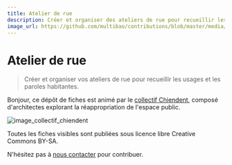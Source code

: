 ```yaml
---
title: Atelier de rue
description: Créer et organiser des ateliers de rue pour recueillir les usages et les paroles habitantes.
image_url: https://github.com/multibao/contributions/blob/master/media/atelier_rue.jpg?raw=true
---
```


# Atelier de rue

> Créer et organiser vos ateliers de rue pour recueillir les usages et les paroles habitantes.

Bonjour, ce dépôt de fiches est animé par le [collectif Chiendent](https://www.facebook.com/co.chiendent), composé d'architectes explorant la réappropriation de l'espace public. 

![image_collectif_chiendent](https://scontent-cdg2-1.xx.fbcdn.net/v/t1.0-9/1004553_1682327655319355_2263023324269235792_n.jpg?oh=2558bd6097be6150aef5e4cc5c8ff9d9&oe=57BE1AFC)

Toutes les fiches visibles sont publiées sous licence libre Creative Commons BY-SA.

N'hésitez pas à [nous contacter](corentinseyfried@hotmail.fr) pour contribuer. 
